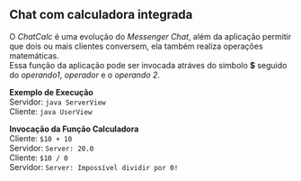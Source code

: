 ## Chat com calculadora integrada
O <i>ChatCalc</i> é uma evolução do <i>Messenger Chat</i>,
além da aplicação permitir que dois ou mais clientes conversem,
ela também realiza operações matemáticas.<br>
Essa função da aplicação pode ser invocada atráves do simbolo
<b>$</b> seguido do <i>operando1</i>, <i>operador</i> e o <i>operando 2</i>.<br>

<p>
<b>Exemplo de Execução</b><br>
Servidor: <code>java ServerView</code><br>
Cliente: <code>java UserView</code>
</p>

<p>
<b>Invocação da Função Calculadora</b><br>
Cliente: <code>$10 + 10</code><br>
Servidor: <code>Server: 20.0</code><br>
Cliente: <code>$10 / 0</code><br>
Servidor: <code>Server: Impossível dividir por 0!</code>
</p><br>